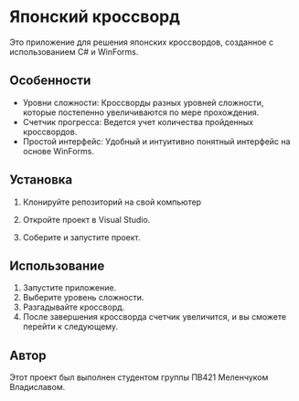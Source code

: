 # Японский кроссворд

Это приложение для решения японских кроссвордов, созданное с использованием C# и WinForms.

## Особенности

- Уровни сложности: Кроссворды разных уровней сложности, которые постепенно увеличиваются по мере прохождения.
- Счетчик прогресса: Ведется учет количества пройденных кроссвордов.
- Простой интерфейс: Удобный и интуитивно понятный интерфейс на основе WinForms.

## Установка

1. Клонируйте репозиторий на свой компьютер
    
2. Откройте проект в Visual Studio.

3. Соберите и запустите проект.

## Использование

1. Запустите приложение.
2. Выберите уровень сложности.
3. Разгадывайте кроссворд.
4. После завершения кроссворда счетчик увеличится, и вы сможете перейти к следующему.

## Автор

Этот проект был выполнен студентом группы ПВ421 Меленчуком Владиславом.

